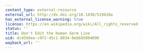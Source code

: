 ```yaml
---
content_type: external-resource
external_url: http://dx.doi.org/10.1038/519410a
has_external_license_warning: true
license: https://en.wikipedia.org/wiki/All_rights_reserved
status: ''
title: Don't Edit the Human Germ Line
uid: dc459dee-c9f2-45c1-8034-0eb685004090
wayback_url: ''
---
```

